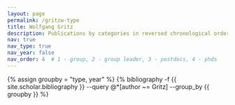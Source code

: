 ```yaml
---
layout: page
permalink: /gritzw-type
title: Wolfgang Gritz
description: Publications by categories in reversed chronological order. Generated by jekyll-scholar.
nav: true
nav_type: true
nav_year: false
nav_order: 4  # 1 - group, 2 - group leader, 3 - postdocs, 4 - phds
---
```


<!-- _pages/gritzw-type.md -->
<div class="publications">

{% assign groupby = "type, year" %}
{% bibliography -f {{ site.scholar.bibliography }} --query @*[author ~= Gritz] --group_by {{ groupby }} %}

</div>
